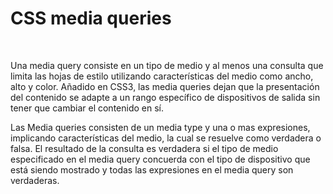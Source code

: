 <body>
	<h1>CSS media queries</h1><br/>
	<p>Una media query consiste en un tipo de medio y al menos una consulta que limita las hojas de estilo utilizando características del medio como ancho, alto y color. Añadido en CSS3, las media queries dejan que la presentación del contenido se adapte a un rango específico de dispositivos de salida sin tener que cambiar el contenido en sí.</p>
	<p>Las Media queries consisten de un media type y  una o mas expresiones, implicando características del medio, la cual se resuelve como verdadera o falsa. El resultado de la consulta es verdadera si el tipo de medio especificado en el media query concuerda con el tipo de dispositivo que está siendo mostrado y todas las expresiones en el media query son verdaderas.</p>
</body>